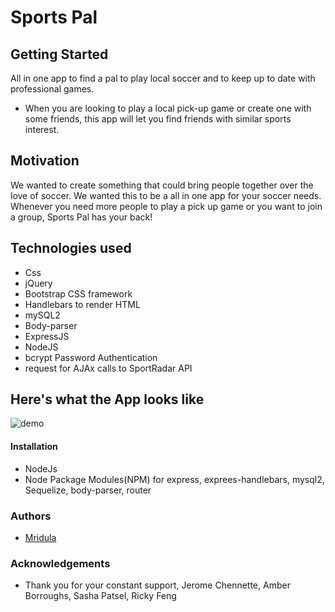 # Sports Pal
## Getting Started
All in one app to find a pal to play local soccer and to keep up to date with professional games.  

* When you are looking to play a local pick-up game or create one with some friends, this app will let you find friends with similar sports interest.

## Motivation
We wanted to create something that could bring people together over the love of soccer. We wanted this to be a all in one app for your soccer needs. Whenever you need more people to play a pick up game or you want to join a group, Sports Pal has your back! 

## Technologies used
* Css
* jQuery
* Bootstrap CSS framework 
* Handlebars to render HTML
* mySQL2
* Body-parser
* ExpressJS
* NodeJS
* bcrypt Password Authentication
* request for AJAx calls to SportRadar API

## Here's what the App looks like

![demo](demo.gif)

#### Installation
* NodeJs
* Node Package Modules(NPM) for express, exprees-handlebars, mysql2, Sequelize, body-parser, router

### Authors
* [Mridula](https://github.com/MridulaUdayaShankar)

### Acknowledgements
* Thank you for your constant support, Jerome Chennette, Amber Borroughs, Sasha Patsel, Ricky Feng 
